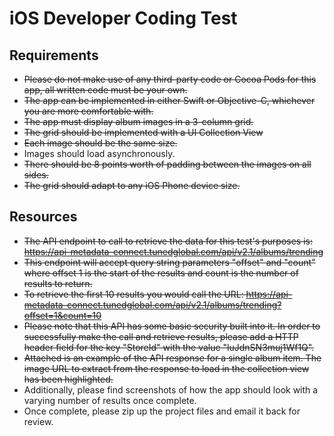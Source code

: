 # iOS Developer Coding Test

## Requirements

- ~~Please do not make use of any third-party code or Cocoa Pods for this app, all written code must be your own.~~
- ~~The app can be implemented in either Swift or Objective-C, whichever you are more comfortable with.~~
- ~~The app must display album images in a 3-column grid.~~
- ~~The grid should be implemented with a UI Collection View~~
- ~~Each image should be the same size.~~
- Images should load asynchronously.
- ~~There should be 8 points worth of padding between the images on all sides.~~
- ~~The grid should adapt to any iOS Phone device size.~~

## Resources

- ~~The API endpoint to call to retrieve the data for this test's purposes is: https://api-metadata-connect.tunedglobal.com/api/v2.1/albums/trending~~
- ~~This endpoint will accept query string parameters "offset" and "count" where offset 1 is the start of the results and count is the number of results to return.~~
- ~~To retrieve the first 10 results you would call the URL: https://api-metadata-connect.tunedglobal.com/api/v2.1/albums/trending?offset=1&count=10~~
- ~~Please note that this API has some basic security built into it. In order to successfully make the call and retrieve results, please add a HTTP header field for the key "StoreId" with the value "luJdnSN3muj1Wf1Q".~~
- ~~Attached is an example of the API response for a single album item. The image URL to extract from the response to load in the collection view has been highlighted.~~
- Additionally, please find screenshots of how the app should look with a varying number of results once complete.
- Once complete, please zip up the project files and email it back for review.